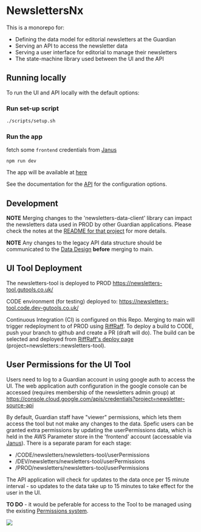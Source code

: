 # NewslettersNx

This is a monorepo for:

-   Defining the data model for editorial newsletters at the Guardian
-   Serving an API to access the newsletter data
-   Serving a user interface for editorial to manage their newsletters
-   The state-machine library used between the UI and the API

## Running locally

To run the UI and API locally with the default options:

### Run set-up script

```bash
./scripts/setup.sh
```

### Run the app

fetch some `frontend` credentials from [Janus](https://janus.gutools.co.uk/credentials?permissionId=frontend-dev&tzOffset=1)

`npm run dev`

The app will be available at [here](https://newsletters-tool.local.dev-gutools.co.uk/)

See the documentation for the [API](apps/newsletters-api/README.md) for the configuration options.

## Development

**NOTE** Merging changes to the 'newsletters-data-client' library can impact the newsletters data used in PROD by other Guardian applications. Please check the notes at the [README for that project](libs/newsletters-data-client/README.md) for more details.

**NOTE** Any changes to the legacy API data structure should be communicated to the [Data Design](mailto:data.design@theguardian.com) **before** merging to main.

## UI Tool Deployment

The newsletters-tool is deployed to PROD
https://newsletters-tool.gutools.co.uk/

CODE environment (for testing) deployed to:
https://newsletters-tool.code.dev-gutools.co.uk/

Continuous Integration (CI) is configured on this Repo. Merging to main will trigger redeployment to of PROD using [RiffRaff](https://riffraff.gutools.co.uk/). To deploy a build to CODE, push your branch to github and create a PR (draft will do). The build can be selected and deployed from [RiffRaff's deploy page](https://riffraff.gutools.co.uk/deployment/request) (project=newsletters::newsletters-tool).

## User Permissions for the UI Tool

Users need to log to a Guardian account in using google auth to access the UI. The web application auth configuration in the google console can be accessed (requires membership of the newsletters admin group) at
https://console.cloud.google.com/apis/credentials?project=newsletter-source-api

By default, Guardian staff have "viewer" permissions, which lets them access the tool but not make any changes to the data. Spefic users can be granted extra permissions by updating the userPermissions data, which is held in the AWS Parameter store in the 'frontend' account (accessable via [Janus](https://janus.gutools.co.uk/)). There is a separate param for each stage:

-   /CODE/newsletters/newsletters-tool/userPermissions
-   /DEV/newsletters/newsletters-tool/userPermissions
-   /PROD/newsletters/newsletters-tool/userPermissions

The API application will check for updates to the data once per 15 minute interval - so updates to the data take up to 15 minutes to take effect for the user in the UI.

**TO DO** - it would be peferable for access to the Tool to be managed using the existing [Permissions system](https://github.com/guardian/permissions).

[![](https://mermaid.ink/img/pako:eNplUc1ugzAMfhUr5_ICHDZR6KoeNiFtPSUcMmJKNEg2J6hCpe8-U4q0ajlZ8ffjz76I2hsUqWg6f65bTRE-CuWA3xaS5Gk6BiQoyTe2wwmypZVJ-Ybn0GGMSCE5HqrqBu78CaybYCvl3vtTh5ANsa2qO-uG-fRmTCErD0D4M2CISrkWtUnh0Sp_9GDCqpPPOoWUpSbdQ4iecG0Vs8PAOgF0XWMIYHTUU34n_gu0u7R6hfIc80SW0HDZeFoHfIbrwt_NfOenF5kt4gU6i6b60x0xTHtZIjG_XwUqsRE9Uq-t4U1fZrgSscUelUi5NJq-lFDuyjg9RP8-ulqkkQbciOGbE2Bh9YnDirTRXeBfNJZjvy6nu13w-gtKPpnr?type=png)](https://mermaid.live/edit#pako:eNplUc1ugzAMfhUr5_ICHDZR6KoeNiFtPSUcMmJKNEg2J6hCpe8-U4q0ajlZ8ffjz76I2hsUqWg6f65bTRE-CuWA3xaS5Gk6BiQoyTe2wwmypZVJ-Ybn0GGMSCE5HqrqBu78CaybYCvl3vtTh5ANsa2qO-uG-fRmTCErD0D4M2CISrkWtUnh0Sp_9GDCqpPPOoWUpSbdQ4iecG0Vs8PAOgF0XWMIYHTUU34n_gu0u7R6hfIc80SW0HDZeFoHfIbrwt_NfOenF5kt4gU6i6b60x0xTHtZIjG_XwUqsRE9Uq-t4U1fZrgSscUelUi5NJq-lFDuyjg9RP8-ulqkkQbciOGbE2Bh9YnDirTRXeBfNJZjvy6nu13w-gtKPpnr)
